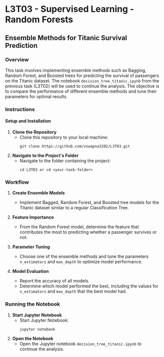 # L3T03 - Supervised Learning - Random Forests

## Ensemble Methods for Titanic Survival Prediction

### Overview
This task involves implementing ensemble methods such as Bagging, Random Forest, and Boosted trees for predicting the survival of passengers on the Titanic dataset. The notebook `decision_tree_titanic.ipynb` from the previous task (L3T02) will be used to continue the analysis. The objective is to compare the performance of different ensemble methods and tune their parameters for optimal results.

### Instructions
#### Setup and Installation
1. **Clone the Repository**
   - Clone this repository to your local machine:
     ```
     git clone https://github.com/vswapna3202/L3T03.git
     ```
2. **Navigate to the Project's Folder**
   - Navigate to the folder containing the project:
     ```
     cd L3T03 or cd <your-task-folder>
     ```

### Workflow
1. **Create Ensemble Models**
   - Implement Bagged, Random Forest, and Boosted tree models for the Titanic dataset similar to a regular Classification Tree.

2. **Feature Importance**
   - From the Random Forest model, determine the feature that contributes the most to predicting whether a passenger survives or not.

3. **Parameter Tuning**
   - Choose one of the ensemble methods and tune the parameters `n_estimators` and `max_depth` to optimize model performance.

4. **Model Evaluation**
   - Report the accuracy of all models.
   - Determine which model performed the best, including the values for `n_estimators` and `max_depth` that the best model had.

### Running the Notebook
1. **Start Jupyter Notebook**  
   - Start Jupyter Notebook:
     ```
     jupyter notebook
     ```  
2. **Open the Notebook**
   - Open the Jupyter notebook `decision_tree_titanic.ipynb` to continue the analysis.


